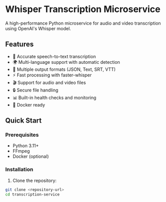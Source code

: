 # Whisper Transcription Microservice

A high-performance Python microservice for audio and video transcription using OpenAI's Whisper model.

## Features

- 🎯 Accurate speech-to-text transcription
- 🌍 Multi-language support with automatic detection
- 📝 Multiple output formats (JSON, Text, SRT, VTT)
- ⚡ Fast processing with faster-whisper
- 🎬 Support for audio and video files
- 🔒 Secure file handling
- 📊 Built-in health checks and monitoring
- 🐳 Docker ready

## Quick Start

### Prerequisites

- Python 3.11+
- FFmpeg
- Docker (optional)

### Installation

1. Clone the repository:
```bash
git clone <repository-url>
cd transcription-service